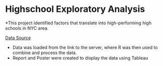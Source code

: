 # Highschool Exploratory Analysis

*This project identified factors that translate into high-performing high schools in NYC area. 

[Data Source](https://nycopendata.socrata.com/data?browseSearch=high+school&type=&agency=&cat=education&scope=)

* Data was loaded from the link to the server, where R was then used to combine and process the data.
* Report and Poster were created to display the data using Tableau